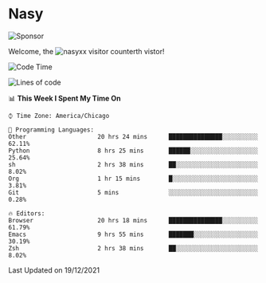 # Nasy

<!--
<p align="center">
<img height="200" src="https://github-readme-stats.vercel.app/api?username=nasyxx&count_private=true&show_icons=true&theme=dracula&include_all_commits=true"/>
<img height="200" src="https://github-readme-stats.vercel.app/api/top-langs/?username=nasyxx&theme=dracula&hide=html,jupyter+notebook&count_private=true&show_icons=true"/>
</p>

  
----------------
-->

![Sponsor](https://img.shields.io/static/v1.svg?label=Sponsor&message=%E2%9D%A4&logo=GitHub&style=flat&color=pink)
 
Welcome, the ![nasyxx visitor counter](https://count.getloli.com/get/@nasyxx?theme=rule34)th vistor!
 
<!--START_SECTION:waka-->
![Code Time](http://img.shields.io/badge/Code%20Time-1%2C592%20hrs%2044%20mins-blue)

![Lines of code](https://img.shields.io/badge/From%20Hello%20World%20I%27ve%20Written-5%20Million%20lines%20of%20code-blue)

📊 **This Week I Spent My Time On** 

```text
⌚︎ Time Zone: America/Chicago

💬 Programming Languages: 
Other                    20 hrs 24 mins      ███████████████░░░░░░░░░░   62.11% 
Python                   8 hrs 25 mins       ██████░░░░░░░░░░░░░░░░░░░   25.64% 
sh                       2 hrs 38 mins       ██░░░░░░░░░░░░░░░░░░░░░░░   8.02% 
Org                      1 hr 15 mins        █░░░░░░░░░░░░░░░░░░░░░░░░   3.81% 
Git                      5 mins              ░░░░░░░░░░░░░░░░░░░░░░░░░   0.28%

🔥 Editors: 
Browser                  20 hrs 18 mins      ███████████████░░░░░░░░░░   61.79% 
Emacs                    9 hrs 55 mins       ███████░░░░░░░░░░░░░░░░░░   30.19% 
Zsh                      2 hrs 38 mins       ██░░░░░░░░░░░░░░░░░░░░░░░   8.02%

```


 Last Updated on 19/12/2021
<!--END_SECTION:waka-->

<!-- ![visitors](https://visitor-badge.laobi.icu/badge?page_id=nasyxx.nasyxx) -->
